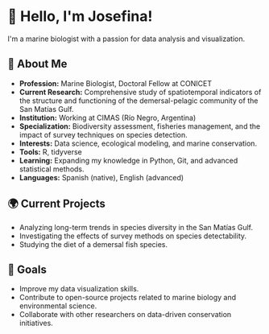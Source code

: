 # 👋 Hello, I'm Josefina!

I'm a marine biologist with a passion for data analysis and visualization. 

## 🌊 About Me
- **Profession:** Marine Biologist, Doctoral Fellow at CONICET
- **Current Research:** Comprehensive study of spatiotemporal indicators of the structure and functioning of the demersal-pelagic community of the San Matías Gulf.
- **Institution:** Working at CIMAS (Río Negro, Argentina)
- **Specialization:** Biodiversity assessment, fisheries management, and the impact of survey techniques on species detection.
- **Interests:** Data science, ecological modeling, and marine conservation.
- **Tools:** R, tidyverse
- **Learning:** Expanding my knowledge in Python, Git, and advanced statistical methods.
- **Languages:** Spanish (native), English (advanced)

## 🌍 Current Projects
- Analyzing long-term trends in species diversity in the San Matías Gulf.
- Investigating the effects of survey methods on species detectability.
- Studying the diet of a demersal fish species.

## 🚀 Goals
- Improve my data visualization skills.
- Contribute to open-source projects related to marine biology and environmental science.
- Collaborate with other researchers on data-driven conservation initiatives.


<!---
josefinacuestan/josefinacuestan is a ✨ special ✨ repository because its `README.md` (this file) appears on your GitHub profile.
You can click the Preview link to take a look at your changes.
--->
